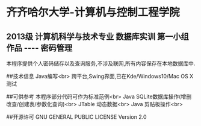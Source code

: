 # 齐齐哈尔大学-计算机与控制工程学院
## 2013级 计算机科学与技术专业 数据库实训 第一小组作品 ---- 密码管理
本程序提供个人密码储存以及查询服务,不涉及联网,所有内容保存在本地数据库中.

##技术信息
Java编写\<br>
跨平台,Swing界面,已在Kde/Windows10/Mac OS X测试

##可供参考
本程序部分代码可作为标准范例\<br>
Java SQLite数据库操作(增删改查/创建表/参数化查询)\<br>
JTable 动态数据\<br>
Java 剪贴板操作\<br>

##开源许可
GNU GENERAL PUBLIC LICENSE Version 2.0